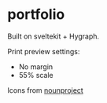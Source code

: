 # portfolio

Built on sveltekit + Hygraph. 

Print preview settings:

- No margin
- 55% scale

Icons from [nounproject](https://thenounproject.com/browse/collection-icon/softy-user-interface-64px-168338)
